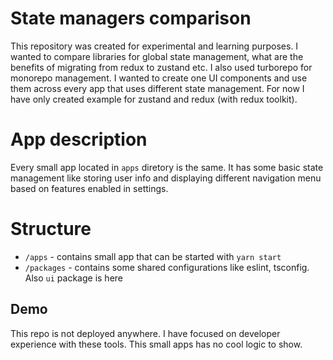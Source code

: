 # State managers comparison

This repository was created for experimental and learning purposes. I wanted to compare libraries for global state management, what are the benefits of migrating from redux to zustand etc. I also used turborepo for monorepo management. I wanted to create one UI components and use them across every app that uses different state management. For now I have only created example for zustand and redux (with redux toolkit).

# App description

Every small app located in `apps` diretory is the same. It has some basic state management like storing user info and displaying different navigation menu based on features enabled in settings.

# Structure

- `/apps` - contains small app that can be started with `yarn start`
- `/packages` - contains some shared configurations like eslint, tsconfig. Also `ui` package is here

## Demo

This repo is not deployed anywhere. I have focused on developer experience with these tools. This small apps has no cool logic to show.

